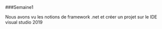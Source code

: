 ###Semaine1

Nous avons vu les notions de framework .net  et créer un projet sur le IDE visual studio 2019

